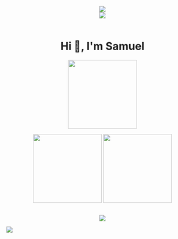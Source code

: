 <p align=center>
    <img src="https://c.tenor.com/y2JXkY1pXkwAAAAC/cat-computer.gif"/> 
    <br/>
    <img src="https://gpvc.arturio.dev/yxqsnz"/> 
    <br>
    <br>
</p>

<h1 align=center>Hi 👋, I'm Samuel</h1> 

<p align=center> <img height="180em" src="http://github-readme-streak-stats.herokuapp.com?user=yxqsnz&theme=dark&hide_border=true&dates=DDDADA50&background=DDDDDD10&fire=1FBFDD&ring=1FBFDD&currStreakLabel=1FBFDD&stroke=DDDADA50"/> </p>

<p align=center>
    <img height="180em" src="https://github-readme-stats-eight-theta.vercel.app/api?username=yxqsnz&show_icons=true&theme=onedark&include_all_commits=true&count_private=true&hide_border=true"/>
    <img height="180em" src="https://github-readme-stats-eight-theta.vercel.app/api/top-langs/?username=yxqsnz&layout=compact&langs_count=8&theme=onedark&hide_border=true"/>
<p>
    
##
<p align=center>
    <img src="https://count.getloli.com/get/@yxqsnz?theme=rule34"/>
</p>

![](https://hit.yhype.me/github/profile?user_id=73546477)


